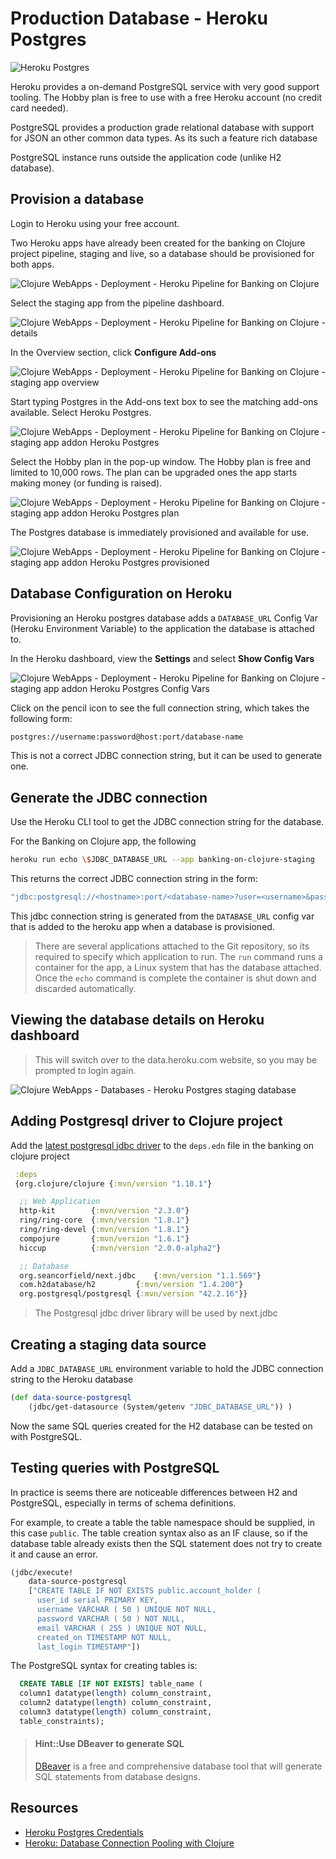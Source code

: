 # Production Database - Heroku Postgres

![Heroku Postgres](/images/heroku-postgres-banner-simple.png)

Heroku provides a on-demand PostgreSQL service with very good support tooling.  The Hobby plan is free to use with a free Heroku account (no credit card needed).

PostgreSQL provides a production grade relational database with support for JSON an other common data types.  As its such a feature rich database

PostgreSQL instance runs outside the application code (unlike H2 database).

## Provision a database
Login to Heroku using your free account.

Two Heroku apps have already been created for the banking on Clojure project pipeline, staging and live, so a database should be provisioned for both apps.

![Clojure WebApps - Deployment - Heroku Pipeline for Banking on Clojure](/images/clojure-webapps-deployment-heroku-banking-on-clojure.png)

Select the staging app from the pipeline dashboard.

![Clojure WebApps - Deployment - Heroku Pipeline for Banking on Clojure - details](/images/clojure-webapps-deployment-heroku-banking-on-clojure-pipeline-details.png)

In the Overview section, click **Configure Add-ons**

![Clojure WebApps - Deployment - Heroku Pipeline for Banking on Clojure - staging app overview](/images/clojure-webapps-deployment-heroku-banking-on-clojure-pipeline-staging-app-overview.png)

Start typing Postgres in the Add-ons text box to see the matching add-ons available.  Select Heroku Postgres.


![Clojure WebApps - Deployment - Heroku Pipeline for Banking on Clojure - staging app addon Heroku Postgres](/images/clojure-webapps-deployment-heroku-banking-on-clojure-pipeline-staging-app-addon-heroku-postgres.png)

Select the Hobby plan in the pop-up window.  The Hobby plan is free and limited to 10,000 rows.  The plan can be upgraded ones the app starts making money (or funding is raised).

![Clojure WebApps - Deployment - Heroku Pipeline for Banking on Clojure - staging app addon Heroku Postgres plan](/images/clojure-webapps-deployment-heroku-banking-on-clojure-pipeline-staging-app-addon-heroku-postgres-plan.png)

The Postgres database is immediately provisioned and available for use.

![Clojure WebApps - Deployment - Heroku Pipeline for Banking on Clojure - staging app addon Heroku Postgres provisioned](/images/clojure-webapps-deployment-heroku-banking-on-clojure-pipeline-staging-app-addon-heroku-postgres-provisioned.png)


## Database Configuration on Heroku
Provisioning an Heroku postgres database adds a `DATABASE_URL` Config Var (Heroku Environment Variable) to the application the database is attached to.

In the Heroku dashboard, view the **Settings** and  select **Show Config Vars**

![Clojure WebApps - Deployment - Heroku Pipeline for Banking on Clojure - staging app addon Heroku Postgres Config Vars](/images/clojure-webapps-deployment-heroku-banking-on-clojure-pipeline-staging-app-addon-heroku-postgres-config-vars.png)

Click on the pencil icon to see the full connection string, which takes the following form:

```bash
postgres://username:password@host:port/database-name
```

This is not a correct JDBC connection string, but it can be used to generate one.

## Generate the JDBC connection
Use the Heroku CLI tool to get the JDBC connection string for the database.

For the Banking on Clojure app, the following

```bash
heroku run echo \$JDBC_DATABASE_URL --app banking-on-clojure-staging
```

This returns the correct JDBC connection string in the form:

```clojure
"jdbc:postgresql://<hostname>:port/<database-name>?user=<username>&password=<password>&sslmode=require"
```

This jdbc connection string is generated from the `DATABASE_URL` config var that is added to the heroku app when a database is provisioned.

> There are several applications attached to the Git repository, so its required to specify which application to run.
> The `run` command runs a container for the app, a Linux system that has the database attached.  Once the `echo` command is complete the container is shut down and discarded automatically.

<!-- Create a `DATABASE_URL` environment variable locally, either in your operating system or editor with the full connection string to allow testing of the database connection from a local development environment.  This is also useful when testing database schema migration scripts -->



## Viewing the database details on Heroku dashboard

> This will switch over to the data.heroku.com website, so you may be prompted to login again.

![Clojure WebApps - Databases - Heroku Postgres staging database](/images/clojure-webapps-deployment-heroku-banking-on-clojure-database-postgres-staging.png)


## Adding Postgresql driver to Clojure project
Add the [latest postgresql jdbc driver](https://jdbc.postgresql.org/) to the `deps.edn` file in the banking on clojure project

```clojure
 :deps
 {org.clojure/clojure {:mvn/version "1.10.1"}

  ;; Web Application
  http-kit        {:mvn/version "2.3.0"}
  ring/ring-core  {:mvn/version "1.8.1"}
  ring/ring-devel {:mvn/version "1.8.1"}
  compojure       {:mvn/version "1.6.1"}
  hiccup          {:mvn/version "2.0.0-alpha2"}

  ;; Database
  org.seancorfield/next.jdbc    {:mvn/version "1.1.569"}
  com.h2database/h2         {:mvn/version "1.4.200"}
  org.postgresql/postgresql {:mvn/version "42.2.16"}}
```

> The Postgresql jdbc driver library will be used by next.jdbc


## Creating a staging data source
Add a `JDBC_DATABASE_URL` environment variable to hold the JDBC connection string to the Heroku database

```clojure
(def data-source-postgresql
    (jdbc/get-datasource (System/getenv "JDBC_DATABASE_URL")) )
```

Now the same SQL queries created for the H2 database can be tested on with PostgreSQL.

## Testing queries with PostgreSQL
In practice is seems there are noticeable differences between H2 and PostgreSQL, especially in terms of schema definitions.

For example, to create a table the table namespace should be supplied, in this case `public`.  The table creation syntax also as an IF clause, so if the database table already exists then the SQL statement does not try to create it and cause an error.

```clojure
(jdbc/execute!
    data-source-postgresql
    ["CREATE TABLE IF NOT EXISTS public.account_holder (
      user_id serial PRIMARY KEY,
      username VARCHAR ( 50 ) UNIQUE NOT NULL,
      password VARCHAR ( 50 ) NOT NULL,
      email VARCHAR ( 255 ) UNIQUE NOT NULL,
      created_on TIMESTAMP NOT NULL,
      last_login TIMESTAMP"])

```

The PostgreSQL syntax for creating tables is:

```sql
  CREATE TABLE [IF NOT EXISTS] table_name (
  column1 datatype(length) column_constraint,
  column2 datatype(length) column_constraint,
  column3 datatype(length) column_constraint,
  table_constraints);
```

> #### Hint::Use DBeaver to generate SQL
> [DBeaver](https://dbeaver.io/) is a free and comprehensive database tool that will generate SQL statements from database designs.


## Resources
* [Heroku Postgres Credentials](https://devcenter.heroku.com/articles/heroku-postgresql-credentials)
* [Heroku: Database Connection Pooling with Clojure](https://devcenter.heroku.com/articles/database-connection-pooling-with-clojure)
